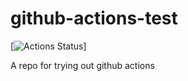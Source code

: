 # github-actions-test

[![Actions Status](https://github.com/ITProKyle/github-actions-test/workflows/Hello%20World/badge.svg)]

A repo for trying out github actions

